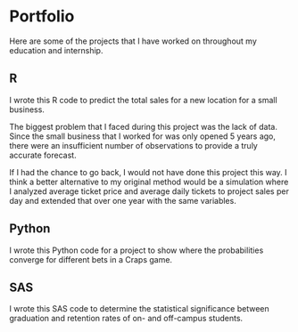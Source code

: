 # Portfolio
Here are some of the projects that I have worked on throughout my education and internship.

## R
I wrote this R code to predict the total sales for a new location for a small business.

The biggest problem that I faced during this project was the lack of data. Since the small business that I worked for was only opened 5 years ago, there were an insufficient number of observations to provide a truly accurate forecast.

If I had the chance to go back, I would not have done this project this way. I think a better alternative to my original method would be a simulation where I analyzed average ticket price and average daily tickets to project sales per day and extended that over one year with the same variables.

## Python
I wrote this Python code for a project to show where the probabilities converge for different bets in a Craps game.

## SAS
I wrote this SAS code to determine the statistical significance between graduation and retention rates of on- and off-campus students.
